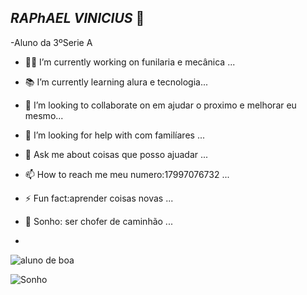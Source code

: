 ## _RAPhAEL VINICIUS_ 👋


-Aluno da 3ºSerie A 


- 🧰🚗 I’m currently working on funilaria e mecânica ...
- 📚 I’m currently learning alura e tecnologia...
- 👯 I’m looking to collaborate on em ajudar o proximo e melhorar eu mesmo...
- 🤔 I’m looking for help with com familíares ...
- 💬 Ask me about coisas que posso ajuadar ...
- 📫 How to reach me meu numero:17997076732 ...
- ⚡ Fun fact:aprender coisas novas ...
-   🤖 Sonho: ser chofer de caminhão ...

-   
![aluno de boa ](https://gifs.eco.br/wp-content/uploads/2022/02/animados-gifs-de-gatos-engracados-34.gif)


![Sonho](https://gifs.eco.br/wp-content/uploads/2022/08/gifs-de-caminhao-31.gif)
